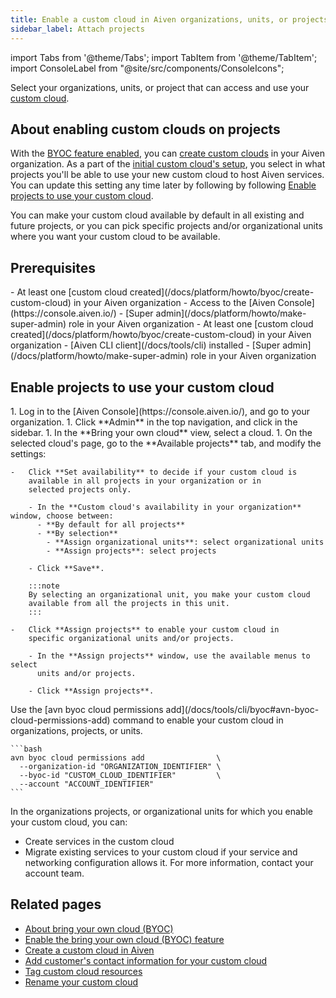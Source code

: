 ```yaml
---
title: Enable a custom cloud in Aiven organizations, units, or projects
sidebar_label: Attach projects
---
```


import Tabs from '@theme/Tabs';
import TabItem from '@theme/TabItem';
import ConsoleLabel from "@site/src/components/ConsoleIcons";

Select your organizations, units, or project that can access and use your [custom cloud](/docs/platform/concepts/byoc).

## About enabling custom clouds on projects

With the [BYOC feature enabled](/docs/platform/howto/byoc/enable-byoc), you can
[create custom clouds](/docs/platform/howto/byoc/create-custom-cloud) in your Aiven
organization. As a part of the
[initial custom cloud's setup](/docs/platform/howto/byoc/create-custom-cloud),
you select in what projects you'll be able to use your new custom cloud to host Aiven
services. You can update this setting any time later by following
by following
[Enable projects to use your custom cloud](#enable-projects-to-use-your-custom-cloud).

You can make your custom cloud available by default in all existing and future projects,
or you can pick specific projects and/or organizational units where you want your custom
cloud to be available.

## Prerequisites

<Tabs groupId="group1">
<TabItem value="1" label="Aiven Console" default>
-   At least one
    [custom cloud created](/docs/platform/howto/byoc/create-custom-cloud) in your Aiven
    organization
-   Access to the [Aiven Console](https://console.aiven.io/)
-   [Super admin](/docs/platform/howto/make-super-admin) role in your Aiven
    organization
</TabItem>
<TabItem value="2" label="Aiven CLI">
-   At least one
    [custom cloud created](/docs/platform/howto/byoc/create-custom-cloud) in your Aiven
    organization
-   [Aiven CLI client](/docs/tools/cli) installed
-   [Super admin](/docs/platform/howto/make-super-admin) role in your Aiven
    organization
</TabItem>
</Tabs>

## Enable projects to use your custom cloud

<Tabs groupId="group1">
<TabItem value="1" label="Aiven Console" default>
1.  Log in to the [Aiven Console](https://console.aiven.io/), and go to your organization.
1.  Click **Admin** in the top navigation, and click <ConsoleLabel name="bringyourowncloud"/>
    in the sidebar.
1.  In the **Bring your own cloud** view, select a cloud.
1.  On the selected cloud's page, go to the **Available projects** tab, and modify the
    settings:

    -   Click **Set availability** to decide if your custom cloud is
        available in all projects in your organization or in
        selected projects only.

        - In the **Custom cloud's availability in your organization** window, choose between:
          - **By default for all projects**
          - **By selection**
            - **Assign organizational units**: select organizational units
            - **Assign projects**: select projects

        - Click **Save**.

        :::note
        By selecting an organizational unit, you make your custom cloud
        available from all the projects in this unit.
        :::

    -   Click **Assign projects** to enable your custom cloud in
        specific organizational units and/or projects.

        - In the **Assign projects** window, use the available menus to select
          units and/or projects.

        - Click **Assign projects**.
</TabItem>
<TabItem value="2" label="Aiven CLI">
Use the [avn byoc cloud permissions add](/docs/tools/cli/byoc#avn-byoc-cloud-permissions-add)
command to enable your custom cloud in organizations, projects, or units.

    ```bash
    avn byoc cloud permissions add                \
      --organization-id "ORGANIZATION_IDENTIFIER" \
      --byoc-id "CUSTOM_CLOUD_IDENTIFIER"         \
      --account "ACCOUNT_IDENTIFIER"
    ```

</TabItem>
</Tabs>

In the organizations projects, or organizational units for which you enable your
custom cloud, you can:

- Create services in the custom cloud
- Migrate existing services to your custom cloud if your service and networking
  configuration allows it. For more information, contact your account team.

## Related pages

-   [About bring your own cloud (BYOC)](/docs/platform/concepts/byoc)
-   [Enable the bring your own cloud (BYOC) feature](/docs/platform/howto/byoc/enable-byoc)
-   [Create a custom cloud in Aiven](/docs/platform/howto/byoc/create-custom-cloud)
-   [Add customer's contact information for your custom cloud](/docs/platform/howto/byoc/add-customer-info-custom-cloud)
-   [Tag custom cloud resources](/docs/platform/howto/byoc/tag-custom-cloud-resources)
-   [Rename your custom cloud](/docs/platform/howto/byoc/rename-custom-cloud)
